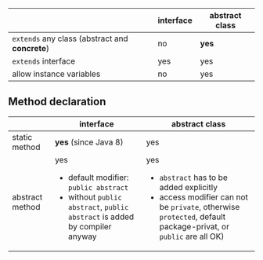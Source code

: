 |                                                   | interface                             | abstract class  |
|---------------------------------------------------|---------------------------------------|-----------------|
|`extends`  any class (abstract and <b>concrete</b>)| no                                    | <b>yes</b>      |
|`extends` interface                                | yes                                   | yes             |                 
|allow instance variables                           | no                                    | yes             |

## Method declaration
|                 | interface                                     | abstract class                                                                                       |
|-----------------|-----------------------------------------------|------------------------------------------------------------------------------------------------------|
| static method   | **yes** (since Java 8)                        | yes                                                                                                  | 
| abstract method | yes <ul><li>default modifier: `public abstract`</li><li>without `public abstract`, `public abstract` is added by compiler anyway</li></ul> | yes <ul><li>`abstract` has to be added explicitly</li><li>access modifier can not be `private`, otherwise `protected`, default package-privat, or `public` are all OK)|
